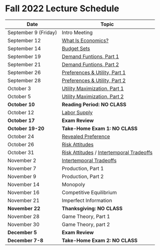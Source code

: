 # Fall 2022 Lecture Schedule

| Date | Topic |
|-----|-----|
| September 9 (Friday) | Intro Meeting |
| September 12 | [What Is Economics?](https://pjakiela.github.io/ECON251/1-what-is-econ.html) |
| September 14 | [Budget Sets](https://pjakiela.github.io/ECON251/2-budget-sets.html) |
| September 19 | [Demand Funtions, Part 1](https://pjakiela.github.io/ECON251/3-demand.html) |
| September 21 | [Demand Funtions, Part 2](https://pjakiela.github.io/ECON251/3-demand.html) |
| September 26 | [Preferences & Utility, Part 1](https://pjakiela.github.io/ECON251/4-preferences.html) |
| September 28 | [Preferences & Utility, Part 2](https://pjakiela.github.io/ECON251/4-preferences.html) |
| October 3 | [Utility Maximization, Part 1](https://pjakiela.github.io/ECON251/5-maximization.html) |
| October 5 | [Utility Maximization, Part 2](https://pjakiela.github.io/ECON251/5-maximization.html) |
| **October 10** | **Reading Period:  NO CLASS** |
| October 12 | [Labor Supply](https://pjakiela.github.io/ECON251/6-labor-supply.html) |
| **October 17** | **Exam Review** |
| **October 19-20** | **Take-Home Exam 1:  NO CLASS** |
| October 24 | [Revealed Preference](https://pjakiela.github.io/ECON251/7-revealed-preference.html) |
| October 26 | [Risk Attitudes](https://pjakiela.github.io/ECON251/8-risk-prefs.html) |
| October 31 | [Risk Attitudes](https://pjakiela.github.io/ECON251/8-risk-prefs.html) / [Intertemporal Tradeoffs](https://pjakiela.github.io/ECON251/9-time-prefs.html) |
| November 2 | [Intertemporal Tradeoffs](https://pjakiela.github.io/ECON251/9-time-prefs.html) |
| November 7 | Production, Part 1 |
| November 9 | Production, Part 2 |
| November 14 | Monopoly |
| November 16 | Competitive Equilibrium | 
| November 21 | Imperfect Information |
| **November 22** | **Thanksgiving:  NO CLASS** |
| November 28 | Game Theory, Part 1 |
| November 30 | Game Theory, part 2 | 
| **December 5** | **Exam Review** |
| **December 7-8** | **Take-Home Exam 2:  NO CLASS** |
